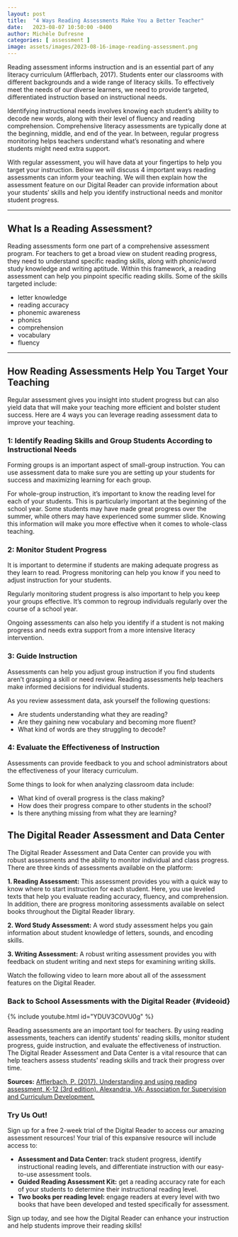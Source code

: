 ```yaml
---
layout: post
title:  "4 Ways Reading Assessments Make You a Better Teacher"
date:   2023-08-07 10:50:00 -0400
author: Michèle Dufresne
categories: [ assessment ]
image: assets/images/2023-08-16-image-reading-assessment.png
---
```


Reading assessment informs instruction and is an essential part of any literacy curriculum (Afflerbach, 2017). Students enter our classrooms with different backgrounds and a wide range of literacy skills. To effectively meet the needs of our diverse learners, we need to provide targeted, differentiated instruction based on instructional needs.

Identifying instructional needs involves knowing each student’s ability to decode new words, along with their level of fluency and reading comprehension. Comprehensive literacy assessments are typically done at the beginning, middle, and end of the year. In between, regular progress monitoring helps teachers understand what’s resonating and where students might need extra support.

With regular assessment, you will have data at your fingertips to help you target your instruction. Below we will discuss 4 important ways reading assessments can inform your teaching. We will then explain how the assessment feature on our Digital Reader can provide information about your students’ skills and help you identify instructional needs and monitor student progress.

***
## What Is a Reading Assessment?
Reading assessments form one part of a comprehensive assessment program. For teachers to get a broad view on student reading progress, they need to understand specific reading skills, along with phonic/word study knowledge and writing aptitude. Within this framework, a reading assessment can help you pinpoint specific reading skills. Some of the skills targeted include:
*	letter knowledge
*	reading accuracy
*	phonemic awareness
*	phonics
*	comprehension
*	vocabulary
*	fluency

***

## How Reading Assessments Help You Target Your Teaching
Regular assessment gives you insight into student progress but can also yield data that will make your teaching more efficient and bolster student success. Here are 4 ways you can leverage reading assessment data to improve your teaching.

### 1: Identify Reading Skills and Group Students According to Instructional Needs
Forming groups is an important aspect of small-group instruction. You can use assessment data to make sure you are setting up your students for success and maximizing learning for each group.

For whole-group instruction, it’s important to know the reading level for each of your students. This is particularly important at the beginning of the school year. Some students may have made great progress over the summer, while others may have experienced some summer slide. Knowing this information will make you more effective when it comes to whole-class teaching.

### 2: Monitor Student Progress
It is important to determine if students are making adequate progress as they learn to read. Progress monitoring can help you know if you need to adjust instruction for your students.

Regularly monitoring student progress is also important to help you keep your groups effective. It’s common to regroup individuals regularly over the course of a school year.

Ongoing assessments can also help you identify if a student is not making progress and needs extra support from a more intensive literacy intervention.

### 3: Guide Instruction
Assessments can help you adjust group instruction if you find students aren’t grasping a skill or need review. Reading assessments help teachers make informed decisions for individual students.

As you review assessment data, ask yourself the following questions:
* Are students understanding what they are reading?
* Are they gaining new vocabulary and becoming more fluent?
* What kind of words are they struggling to decode?

### 4: Evaluate the Effectiveness of Instruction
Assessments can provide feedback to you and school administrators about the effectiveness of your literacy curriculum.

Some things to look for when analyzing classroom data include:
* What kind of overall progress is the class making?
* How does their progress compare to other students in the school?
* Is there anything missing from what they are learning?

## The Digital Reader Assessment and Data Center

The Digital Reader Assessment and Data Center can provide you with robust assessments and the ability to monitor individual and class progress. There are three kinds of assessments available on the platform:

**1.	Reading Assessment:** This assessment provides you with a quick way to know where to start instruction for each student. Here, you use leveled texts that help you evaluate reading accuracy, fluency, and comprehension. In addition, there are progress monitoring assessments available on select books throughout the Digital Reader library.

**2.	Word Study Assessment:** A word study assessment helps you gain information about student knowledge of letters, sounds, and encoding skills.

**3.	Writing Assessment:** A robust writing assessment provides you with feedback on student writing and next steps for examining writing skills.

Watch the following video to learn more about all of the assessment features on the Digital Reader.
### Back to School Assessments with the Digital Reader {#videoid}
{% include youtube.html id="YDUV3COVU0g" %}

Reading assessments are an important tool for teachers. By using reading assessments, teachers can identify students' reading skills, monitor student progress, guide instruction, and evaluate the effectiveness of instruction. The Digital Reader Assessment and Data Center is a vital resource that can help teachers assess students' reading skills and track their progress over time.

**Sources:**
[Afflerbach, P. (2017). Understanding and using reading assessment, K-12 (3rd edition). Alexandria, VA: Association for Supervision and Curriculum Development.](https://www.amazon.com/Understanding-Using-Reading-Assessment-K-12/dp/1416625011)

### Try Us Out!
Sign up for a free 2-week trial of the Digital Reader to access our amazing assessment resources! Your trial of this expansive resource will include access to:

* **Assessment and Data Center:** track student progress, identify instructional reading levels, and differentiate instruction with our easy-to-use assessment tools.
* **Guided Reading Assessment Kit:** get a reading accuracy rate for each of your students to determine their instructional reading level.
* **Two books per reading level:** engage readers at every level with two books that have been developed and tested specifically for assessment.

Sign up today, and see how the Digital Reader can enhance your instruction and help students improve their reading skills!
